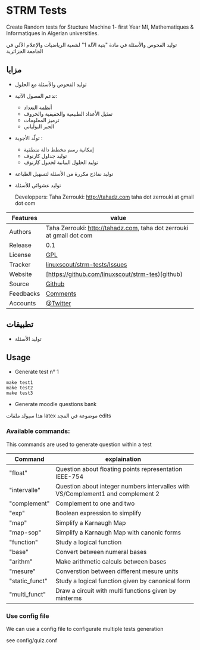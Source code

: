 # STRM Tests

Create Random tests for Stucture Machine 1- first Year MI, Mathematiques &amp; Informatiques in Algerian universities.

توليد الفحوص والأسئلة في مادة "بنية الآلة 1" لشعبة الرياضيات والإعلام الآلي في الجامعة الجزائرية

##  مزايا

* توليد الفحوص والأسئلة مع الحلول
* تدعم الفصول الآتية:
  * أنظمة التعداد
  * تمثيل الأعداد الطبيعية والحقيقية والحروف
  * ترميز المعلومات
  * الجبر البولياني
* تولّد الأجوبة :
  * إمكانية رسم مخطط دالة منطقية
  * توليد جداول كارنوف
  * توليد الحلول البيانية لجدول كارنوف
* توليد نماذج مكررة من الأسئلة لتسهيل الطباعة
* توليد عشوائي للأسئلة

  Developpers:  Taha Zerrouki: http://tahadz.com
    taha dot zerrouki at gmail dot com

Features |   value
------------|-----------
Authors  | Taha Zerrouki: http://tahadz.com,  taha dot zerrouki at gmail dot com
Release  | 0.1
License  |[GPL](https://github.com/linuxscout/strm-tests/master/LICENSE)
Tracker  |[linuxscout/strm-tests/Issues](https://github.com/linuxscout/strm-tests/issues)
Website  |[https://github.com/linuxscout/strm-tes)[github)
Source  |[Github](https://github.com/linuxscout/strm-tests)
Feedbacks  |[Comments](https://github.com/linuxscout/strm-tests/issues)
Accounts  |[@Twitter](https://twitter.com/linuxscout) 




## تطبيقات 
* توليد الأسئلة

## Usage

* Generate test n° 1
```
make test1 
make test2 
make test3

```

* Generate moodle questions bank

هذا سيولد ملفات latex موضوعة في المجد edits

### Available commands:
 This commands are used to generate question within a test

Command | explaination
--------|-------------
"float" | Question about floating points representation IEEE-754
"intervalle" | Question about integer numbers intervalles with VS/Complement1  and complement 2
"complement" | Complement to one and two
"exp" |     Boolean expression to simplify
"map" |     Simplify a Karnaugh Map
"map-sop" |      Simplify a Karnaugh Map with canonic forms
"function" |    Study a logical function
"base" |    Convert between numeral bases
"arithm" |  Make arithmetic calculs between bases
"mesure" |  Converstion between different mesure units
"static_funct" |  Study a logical function given by canonical form
"multi_funct" |   Draw a circuit with multi functions given by minterms

### Use config file

We can use a config file to configurate multiple tests generation

see config/quiz.conf

